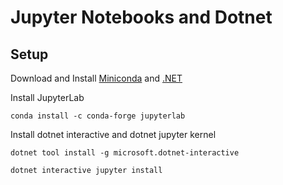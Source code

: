 
Jupyter Notebooks and Dotnet
=================================

Setup
-----------------------------

Download and Install [Miniconda](https://docs.conda.io/en/latest/miniconda.html) and [.NET](https://dotnet.microsoft.com/download)

Install JupyterLab
```
conda install -c conda-forge jupyterlab
```

Install dotnet interactive and dotnet jupyter kernel
```
dotnet tool install -g microsoft.dotnet-interactive

dotnet interactive jupyter install
```

